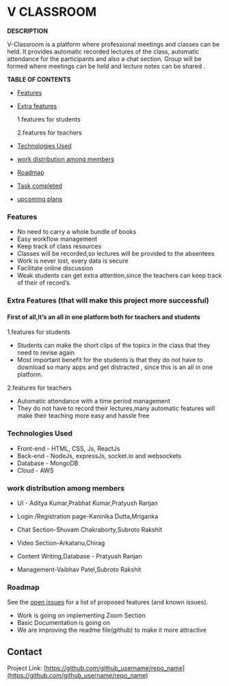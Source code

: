 

# V CLASSROOM

**DESCRIPTION**

V-Classroom is a platform where professional meetings and classes can be held. It provides automatic recorded lectures of the class, automatic attendance for the participants and also a chat section. Group will be formed where meetings can be held and lecture notes can be shared .


**TABLE OF CONTENTS**

* [Features]()

* [Extra features]()

   1.features for students

  2.features for teachers
* [Technologies Used]()
* [work distribution among members]()
* [Roadmap]()
* [Task completed]()
* [upcoming plans]()

### Features
- No need to carry a whole bundle of books 
- Easy workflow management
- Keep track of class resources
- Classes will be recorded,so lectures will be provided to the absentees
- Work is never lost, every data is secure 
- Facilitate online discussion
- Weak students can get extra attention,since the teachers can keep track of their of record’s.


### Extra Features (that will make this project more successful)

#### First of all,It’s an all in one platform both for teachers and students

1.features for students
- Students can make the short clips of the topics in the class that they need to revise again
- Most important benefit for the students  is that they do not have to download so many apps and get distracted , since this is an all in one platform.


2.features for teachers
- Automatic attendance with a time period management
- They do not have to record their lectures,many automatic features will make their teaching more easy and hassle free

### Technologies Used
- Front-end - HTML, CSS, Js, ReactJs
- Back-end - NodeJs, expressJs, socket.io and websockets
- Database - MongoDB
- Cloud - AWS

### work distribution among members
- UI - Aditya Kumar,Prabhat Kumar,Pratyush Ranjan
- Login /Registration page-Kaninika Dutta,Mriganka
- Chat Section-Shuvam Chakraborty,Subroto Rakshit
- Video Section-Arkatanu,Chirag 
- Content Writing,Database - Pratyush Ranjan

- Management-Vaibhav Patel,Subroto Rakshit














### Roadmap

See the [open issues](https://github.com/github_username/repo_name/issues) for a list of proposed features (and known issues).
- Work is going on implementing Zoom Section
- Basic Documentation is going on
- We are improving the readme file(github)  to make it more attractive 



## Contact


Project Link: [https://github.com/github_username/repo_name](https://github.com/github_username/repo_name)



